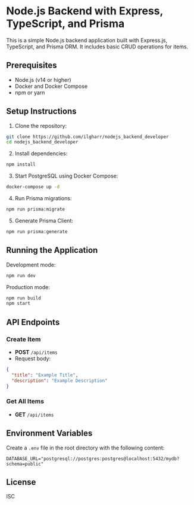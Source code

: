 # Node.js Backend with Express, TypeScript, and Prisma

This is a simple Node.js backend application built with Express.js, TypeScript, and Prisma ORM. It includes basic CRUD operations for items.

## Prerequisites

- Node.js (v14 or higher)
- Docker and Docker Compose
- npm or yarn

## Setup Instructions

1. Clone the repository:
```bash
git clone https://github.com/ilgharr/nodejs_backend_developer
cd nodejs_backend_developer 
```

2. Install dependencies:
```bash
npm install
```

3. Start PostgreSQL using Docker Compose:
```bash
docker-compose up -d
```

4. Run Prisma migrations:
```bash
npm run prisma:migrate
```

5. Generate Prisma Client:
```bash
npm run prisma:generate
```

## Running the Application

Development mode:
```bash
npm run dev
```

Production mode:
```bash
npm run build
npm start
```

## API Endpoints

### Create Item
- **POST** `/api/items`
- Request body:
```json
{
  "title": "Example Title",
  "description": "Example Description"
}
```

### Get All Items
- **GET** `/api/items`

## Environment Variables

Create a `.env` file in the root directory with the following content:
```
DATABASE_URL="postgresql://postgres:postgres@localhost:5432/mydb?schema=public"
```

## License

ISC 
